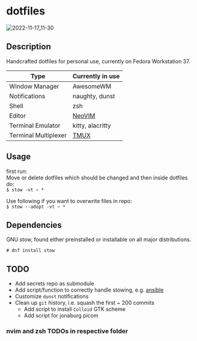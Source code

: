 # dotfiles

![2022-11-17_11-30](https://user-images.githubusercontent.com/45210978/202423003-30c2ee47-930b-49ce-a7e4-abdc98cf4c5d.png)

## Description

Handcrafted dotfiles for personal use, currently on Fedora Workstation 37.

| Type                 | Currently in use                                                                                  |
| -------------------- | ------------------------------------------------------------------------------------------------- |
| Window Manager       | AwesomeWM                                                                                         |
| Notifications        | naughty, dunst                                                                                    |
| Shell                | zsh                                                                                               |
| Editor               | [NeoVIM](https://github.com/arminveres/nvim) |
| Terminal Emulator    | kitty, alacritty                                                                                  |
| Terminal Multiplexer | [TMUX](https://github.com/arminveres/tmux.conf)                                                   |

## Usage

first run: \
Move or delete dotfiles which should be changed and then inside dotfiles do: \
`$ stow -vt ~ *`

Use following if you want to overwrite files in repo: \
`$ stow --adopt -vt ~ *`

## Dependencies

GNU stow, found either preinstalled or installable on all major distributions.

`# dnf install stow`

## TODO

- Add secrets repo as submodule
- Add script/function to correctly handle stowing, e.g. [ansible](https://medium.com/espinola-designs/manage-your-dotfiles-with-ansible-6dbedd5532bb)
- Customize `dunst` notifications
- Clean up `git` history, i.e. squash the first ~ 200 commits
  - Add script to install `Colloid` GTK scheme
  - Add script for jonaburg picom

### nvim and zsh TODOs in respective folder
